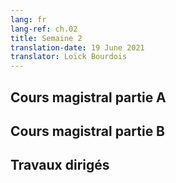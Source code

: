 ```yaml
---
lang: fr
lang-ref: ch.02
title: Semaine 2
translation-date: 19 June 2021
translator: Loïck Bourdois
---
```



<!--
## Lecture part A
-->
## Cours magistral partie A

<!--
## Lecture part B
-->
## Cours magistral partie B

<!--
## Practicum
-->
## Travaux dirigés
